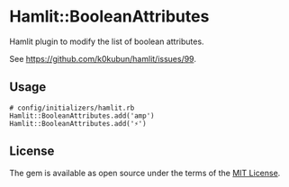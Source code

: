 # Hamlit::BooleanAttributes

Hamlit plugin to modify the list of boolean attributes.

See https://github.com/k0kubun/hamlit/issues/99.

## Usage

```
# config/initializers/hamlit.rb
Hamlit::BooleanAttributes.add('amp')
Hamlit::BooleanAttributes.add('⚡')
```

## License

The gem is available as open source under the terms of the [MIT License](http://opensource.org/licenses/MIT).
